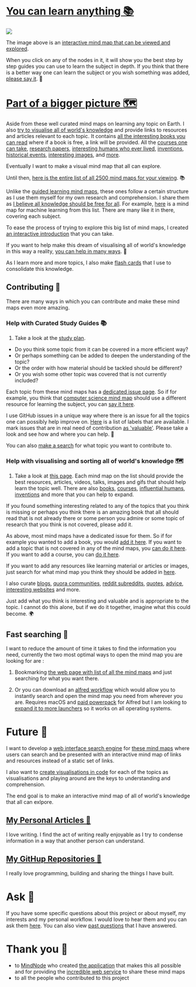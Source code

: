 # [You can learn anything 📚](https://my.mindnode.com/KdeMPbxs8KPixsa5YUq5cphqJnQg81vpHaXcDX2i#492.6,-580.3,0)

![](http://i.imgur.com/u8VLOlC.png)

The image above is an [interactive mind map that can be viewed and explored](https://my.mindnode.com/KdeMPbxs8KPixsa5YUq5cphqJnQg81vpHaXcDX2i#378.0,-582.0,1). 

When you click on any of the nodes in it, it will show you the best step by step guides you can use to learn the subject in depth. If you think that there is a better way one can learn the subject or you wish something was added, [please say it](https://github.com/nikitavoloboev/knowledge-map#contributing-). 💙

# [Part of a bigger picture 🗺️](http://nikitavoloboev.xyz/knowledge-map/all-mindmaps/)

Aside from these well curated mind maps on learning any topic on Earth. I also [try to visualise all of world's knowledge](http://nikitavoloboev.xyz/knowledge-map/all-mindmaps/) and provide links to resources and articles relevant to each topic. It contains [all the interesting books you can read](https://github.com/nikitavoloboev/knowledge-map/tree/master/all-mindmaps#books) where if a book is free, a link will be provided. All the [courses one can take](https://github.com/nikitavoloboev/knowledge-map/tree/master/all-mindmaps#courses-), [research papers](https://github.com/nikitavoloboev/knowledge-map/tree/master/all-mindmaps#research-papers-), [interesting humans who ever lived](https://github.com/nikitavoloboev/knowledge-map/tree/master/all-mindmaps#humans-), [inventions](https://github.com/nikitavoloboev/knowledge-map/tree/master/all-mindmaps#inventions), [historical events](https://github.com/nikitavoloboev/knowledge-map/tree/master/all-mindmaps#history-), [interesting images](https://my.mindnode.com/mTasm9Ay8VtFs7fHRPDUSdEMqHExtjpcgwjBeUTC#-173.2,-1836.7,-2), and [more](http://nikitavoloboev.xyz/knowledge-map/all-mindmaps/). 

Eventually I want to make a visual mind map that all can explore.  

Until then, [here is the entire list of all 2500 mind maps for your viewing](http://nikitavoloboev.xyz/knowledge-map/all-mindmaps/). 📚

Unlike the [guided learning mind maps](https://my.mindnode.com/KdeMPbxs8KPixsa5YUq5cphqJnQg81vpHaXcDX2i#378.0,-582.0,1), these ones follow a certain structure as I use them myself for my own research and comprehension. I share them as [I believe all knowledge should be free for all](https://medium.com/@NikitaVoloboev/knowledge-bootstrapping-36c97e0dee19). For example, [here](https://my.mindnode.com/zB6jcZpgGYqpGBfys7LXzBaej8qgUBwAo7kJssze#645.0,-1695.8,0) is a mind map for machine learning from this list. There are many like it in there, covering each subject.

To ease the process of trying to explore this big list of mind maps, I created [an interactive introduction](https://my.mindnode.com/Bd58ktc865sQoUvu6VyFYzYun87VmKseGhKNxp4q#-3839.8,-932.1,2) that you can take. 

If you want to help make this dream of visualising all of world's knowledge in this way a reality, [you can help in many ways](https://github.com/nikitavoloboev/knowledge-map#contributing-). 💙

As I learn more and more topics, I also make [flash cards](https://github.com/nikitavoloboev/research/tree/master/anki) that I use to consolidate this knowledge.

## Contributing 🎉

There are many ways in which you can contribute and make these mind maps even more amazing.

### Help with Curated Study Guides 📚

1. Take a look at the [study plan](https://github.com/nikitavoloboev/knowledge-map/tree/master/learning-mindmaps). 

- Do you think some topic from it can be covered in a more efficient way? 
- Or perhaps something can be added to deepen the understanding of the topic? 
- Or the order with how material should be tackled should be different?
- Or you wish some other topic was covered that is not currently included?

Each topic from these mind maps has a [dedicated issue page](https://github.com/nikitavoloboev/knowledge-map/issues?q=is%3Aopen+is%3Aissue+label%3Astudy-plan). So if for example, you think that [computer science mind map](https://github.com/nikitavoloboev/knowledge-map/tree/master/learning-mindmaps/learn-computer-science#learn-computer-science-) should use a different resource for learning the subject, you can [say it here](https://github.com/nikitavoloboev/knowledge-map/issues/424). 

I use GitHub issues in a unique way where there is an issue for all the topics one can possibly help improve on. [Here](https://github.com/nikitavoloboev/knowledge-map/labels) is a list of labels that are available. I mark issues that are in real need of contribution [as 'valuable'](https://github.com/nikitavoloboev/knowledge-map/issues?q=is%3Aopen+is%3Aissue+label%3Avaluable). Please take a look and see how and where you can help. 💙

You can also [make a search](http://i.imgur.com/vLk6PaZ.png) for what topic you want to contribute to.

### Help with visualising and sorting all of world's knowledge 🗺️

1. Take a look at [this page](http://nikitavoloboev.xyz/knowledge-map/all-mindmaps/). Each mind map on the list should provide the best resources, articles, videos, talks, images and gifs that should help learn the topic well. There are also [books](https://github.com/nikitavoloboev/knowledge-map/tree/master/all-mindmaps#books), [courses](https://github.com/nikitavoloboev/knowledge-map/tree/master/all-mindmaps#courses-), [influential humans](https://github.com/nikitavoloboev/knowledge-map/tree/master/all-mindmaps#humans-), [inventions](https://github.com/nikitavoloboev/knowledge-map/tree/master/all-mindmaps#inventions) and more that you can help to expand. 

If you found something interesting related to any of the topics that you think is missing or perhaps you think there is an amazing book that all should read that is not already there or some person you admire or some topic of research that you think is not covered, please add it.

As above, most mind maps have a dedicated issue for them. So if for example you wanted to add a book, you would [add it here](https://github.com/nikitavoloboev/knowledge-map/issues/24). If you want to add a topic that is not covered in any of the mind maps, you [can do it here](https://github.com/nikitavoloboev/knowledge-map/issues/359). If you want to add a course, you can [do it here](https://github.com/nikitavoloboev/knowledge-map/issues/10).

If you want to add any resources like learning material or articles or images, just search for what mind map you think they should be added in [here](https://github.com/nikitavoloboev/knowledge-map/issues?q=is%3Aopen+is%3Aissue+label%3Aresources).

I also curate [blogs](https://my.mindnode.com/Lr33AxQg1yTrPzYJrAbFD7E6Wr7cM6YyoUfXaEzp), [quora communities](https://my.mindnode.com/podGZSe7quPx5sFTPiEYugDpLBKVpVJsP9gPucdu#1629.3,547.0,2), [reddit subreddits](https://my.mindnode.com/7GcutaqJUbnUuyjRsopqkPhyaaNa1BMmhao6pbf8#61.2,-463.6,2), [quotes](https://my.mindnode.com/xenLnUXMQeADRoGCU9uCj5HgesBkbxvMzrLfU2pN#-5579.7,-1170.2,4), [advice](https://my.mindnode.com/mUBqDGqqUnz2up9oz3Q55NzAQfcc3tDER3vyH7XG#-938.8,-3010.0,3), [interesting websites](https://my.mindnode.com/y4oVGAm2vzypkm3sxqzxVySu5VzN8bRhzRzPQeLs#1370.4,-1428.7,2) and more.

Just add what you think is interesting and valuable and is appropriate to the topic. I cannot do this alone, but if we do it together, imagine what this could become. 🌍


## Fast searching 🔎

I want to reduce the amount of time it takes to find the information you need, currently the two most optimal ways to open the mind map you are looking for are :

1. Bookmarking [the web page with list of all the mind maps](http://nikitavoloboev.xyz/knowledge-map/all-mindmaps/) and just searching for what you want there.

2. Or you can download an [alfred workflow](https://github.com/nikitavoloboev/alfred-knowledge-map) which would allow you to instantly search and open the mind map you need from wherever you are. Requires macOS and [paid powerpack](https://www.alfredapp.com/powerpack/) for Alfred but I am looking to [expand it to more launchers](https://github.com/nikitavoloboev/alfred-knowledge-map#contribute-) so it works on all operating systems.

# Future 🚀

I want to develop a [web interface search engine](https://github.com/nikitavoloboev/knowledge-map-search-engine) for [these mind maps](http://nikitavoloboev.xyz/knowledge-map/all-smindmaps/) where users can search and be presented with an interactive mind map of links and resources instead of a static set of links.

I also want to [create visualisations in code](https://github.com/nikitavoloboev/knowledge-map-code) for each of the topics as visualisations and playing around are the keys to understanding and comprehension. 

The end goal is to make an interactive mind map of all of world's knowledge that all can exlpore.

## [My Personal Articles 📖](https://my.mindnode.com/aMjDG6PmWaH8zKmTmxoTzLvXSgysdi1nBiRYuVnd#212.1,-493.5,4)

I love writing. I find the act of writing really enjoyable as I try to condense information in a way that another person can understand. 

## [My GitHup Repositories 👾](https://my.mindnode.com/47Fqmxya1dst3tfubcxAFoFmepQuxpsKCXPemds8#340.6,-987.3,0)

I really love programming, building and sharing the things I have built. 

 
# Ask 💬

If you have some specific questions about this project or about myself, my interests and my personal workflow. I would love to hear them and you can ask them [here](https://github.com/nikitavoloboev/ama/issues/new). You can also view [past questions](https://github.com/nikitavoloboev/ama/issues?q=is%3Aissue+is%3Aclosed) that I have answered. 

# Thank you 💙

- to [MindNode](https://mindnode.com/) who created [the application](https://itunes.apple.com/app/id992076693?mt=12&ign-mpt=uo%3D4) that makes this all possible and for providing the [incredible web service](https://my.mindnode.com/) to share these mind maps
- to all the people who contributed to this project





